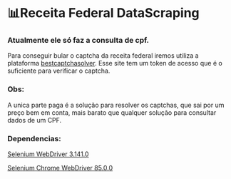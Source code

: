 # 📊Receita Federal DataScraping
<h3>Atualmente ele só faz a consulta de cpf.</h3>

<p>Para conseguir bular o captcha da receita federal iremos utiliza a plataforma <a href="https://bestcaptchasolver.com/ref/5f879ce04f5ae85d80220feb">bestcaptchasolver</a>.
Esse site tem um token de acesso que é o suficiente para verificar o captcha.
</p>

<h3>Obs:</h3>

<p>A unica parte paga é a solução para resolver os captchas, que sai por um preço bem em conta, mais barato que qualquer solução para consultar dados de um CPF.</p>

<h3>Dependencias:</h3>

<a href="https://www.nuget.org/packages/Selenium.WebDriver/3.141.0">Selenium WebDriver 3.141.0</a>

<a href="https://www.nuget.org/packages/Selenium.Chrome.WebDriver/85.0.0">Selenium Chrome WebDriver 85.0.0</a>
